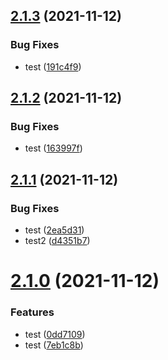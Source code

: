 ## [2.1.3](https://github.com/garredow/foxcasts-lite/compare/v2.1.2...v2.1.3) (2021-11-12)


### Bug Fixes

* test ([191c4f9](https://github.com/garredow/foxcasts-lite/commit/191c4f9bb574cf65fecb2b94fbb4aa4ef84845a2))

## [2.1.2](https://github.com/garredow/foxcasts-lite/compare/v2.1.1...v2.1.2) (2021-11-12)


### Bug Fixes

* test ([163997f](https://github.com/garredow/foxcasts-lite/commit/163997f94ad54ad03c247f1b343511ab3e4caf7a))

## [2.1.1](https://github.com/garredow/foxcasts-lite/compare/v2.1.0...v2.1.1) (2021-11-12)


### Bug Fixes

* test ([2ea5d31](https://github.com/garredow/foxcasts-lite/commit/2ea5d31d7b4a464e3db7345672f6b9a4c0b87b70))
* test2 ([d4351b7](https://github.com/garredow/foxcasts-lite/commit/d4351b7da88df7881403f7681aded809a18f092e))

# [2.1.0](https://github.com/garredow/foxcasts-lite/compare/v2.0.0...v2.1.0) (2021-11-12)


### Features

* test ([0dd7109](https://github.com/garredow/foxcasts-lite/commit/0dd7109083be728324b571f1835e618eb3a6574e))
* test ([7eb1c8b](https://github.com/garredow/foxcasts-lite/commit/7eb1c8bfd137e8ca427d70e04c3b7f2b120c9f25))
